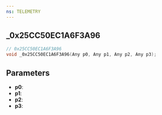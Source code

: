 ```yaml
---
ns: TELEMETRY
---
```

## _0x25CC50EC1A6F3A96

```c
// 0x25CC50EC1A6F3A96
void _0x25CC50EC1A6F3A96(Any p0, Any p1, Any p2, Any p3);
```

## Parameters
* **p0**:
* **p1**:
* **p2**:
* **p3**:
